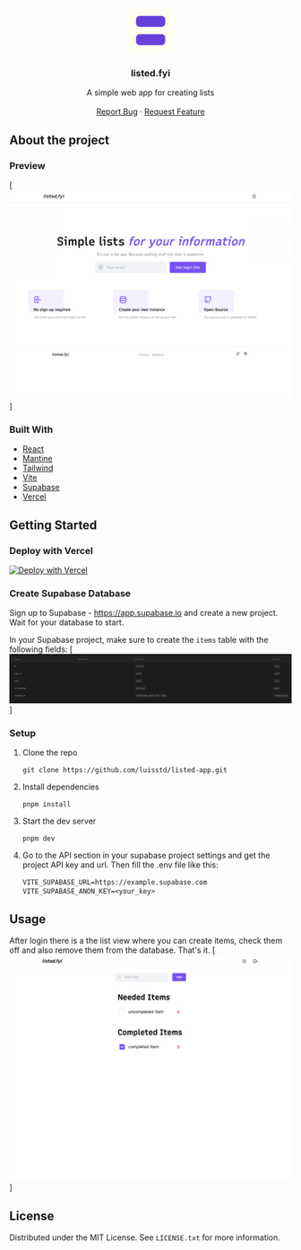 <!-- PROJECT LOGO -->
<br />
<div align="center">
  <a href="https://github.com/luisstd/listed-app">
    <img src="public/apple-touch-icon.png" alt="Logo" width="80" height="80">
  </a>

<h3 align="center">listed.fyi</h3>

  <p align="center">
    A simple web app for creating lists
    <br />
    <br />
    <a href="https://github.com/luisstd/listed-app/issues">Report Bug</a>
    ·
    <a href="https://github.com/luisstd/listed-app/issues">Request Feature</a>
  </p>
</div>

<!-- ABOUT THE PROJECT -->

## About the project

### Preview

[![listed.fyi login page](https://github.com/luisstd/listed-app/raw/main/public/login.png)]

### Built With

- [React](https://reactjs.org/)
- [Mantine](https://mantine.dev/)
- [Tailwind](https://tailwindcss.com/)
- [Vite](https://vite.dev/)
- [Supabase](https://supabase.com)
- [Vercel](https://vercel.com)

<!-- GETTING STARTED -->

## Getting Started

### Deploy with Vercel

[![Deploy with Vercel](https://vercel.com/button)](https://vercel.com/new/clone?repository-url=https%3A%2F%2Fgithub.com%2Fvercel%2Fnext.js%2Ftree%2Fcanary%2Fexamples%2Fhello-world)

### Create Supabase Database

Sign up to Supabase - <https://app.supabase.io> and create a new project. Wait for your database to start.

In your Supabase project, make sure to create the `items` table with the following fields:
[![DB Setup](https://github.com/luisstd/listed-app/raw/main/public/db.png)]

### Setup

1. Clone the repo

   ```
   git clone https://github.com/luisstd/listed-app.git
   ```

2. Install dependencies

   ```
   pnpm install
   ```

3. Start the dev server

   ```
   pnpm dev
   ```

4. Go to the API section in your supabase project settings and get the project API key and url. Then fill the .env file like this:

   ```
   VITE_SUPABASE_URL=https://example.supabase.com
   VITE_SUPABASE_ANON_KEY=<your_key>
   ```

<!-- USAGE EXAMPLES -->

## Usage

After login there is a the list view where you can create items, check them off and also remove them from the database. That's it.
[![listed.fyi list view](https://github.com/luisstd/listed-app/raw/main/public/list.png)]

<!-- LICENSE -->

## License

Distributed under the MIT License. See `LICENSE.txt` for more information.
